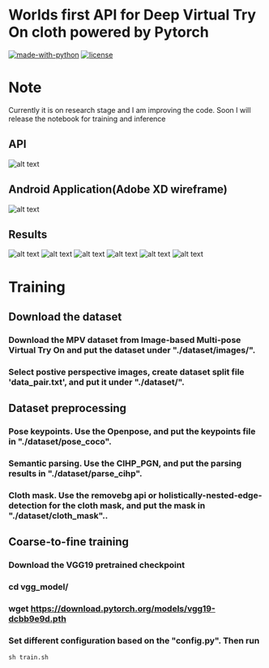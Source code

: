 # Worlds first API for Deep Virtual Try On cloth powered by Pytorch
[![made-with-python](https://img.shields.io/badge/Made%20with-Python-1f425f.svg)](https://www.python.org/)
[![license](https://img.shields.io/github/license/DAVFoundation/captain-n3m0.svg?style=flat-square)](https://github.com/kishorkuttan/Deep-Virtual-Try-On/blob/master/LICENSE)
# Note

Currently it is on research stage and I am improving the code. Soon I will release the notebook for training and inference


## API
![alt text](https://github.com/kishorkuttan/Deep-Virtual-Try-On/blob/master/flask_demo.gif)

## Android Application(Adobe XD wireframe)
![alt text](https://github.com/kishorkuttan/Deep-Virtual-Try-On/blob/master/dvtron_android.gif)
## Results
![alt text](https://github.com/kishorkuttan/Deep-Virtual-Try-On/blob/master/demo.png)
![alt text](https://github.com/kishorkuttan/Deep-Virtual-Try-On/blob/master/demo_1.jpeg)
![alt text](https://github.com/kishorkuttan/Deep-Virtual-Try-On/blob/master/demo_2.jpeg)
![alt text](https://github.com/kishorkuttan/Deep-Virtual-Try-On/blob/master/demo_3.jpeg)
![alt text](https://github.com/kishorkuttan/Deep-Virtual-Try-On/blob/master/demo_4.jpg)
![alt text](https://github.com/kishorkuttan/Deep-Virtual-Try-On/blob/master/demo_5.jpeg)
# Training
## Download the dataset
### Download the MPV dataset from Image-based Multi-pose Virtual Try On and put the dataset under "./dataset/images/".
### Select postive perspective images, create dataset split file 'data_pair.txt', and put it under "./dataset/".
## Dataset preprocessing
### Pose keypoints. Use the Openpose, and put the keypoints file in "./dataset/pose_coco".
### Semantic parsing. Use the CIHP_PGN, and put the parsing results in "./dataset/parse_cihp".
### Cloth mask. Use the removebg api or holistically-nested-edge-detection for the cloth mask, and put the mask in "./dataset/cloth_mask"..
## Coarse-to-fine training
### Download the VGG19 pretrained checkpoint
### cd vgg_model/
### wget https://download.pytorch.org/models/vgg19-dcbb9e9d.pth
### Set different configuration based on the "config.py". Then run
``` sh train.sh ```

